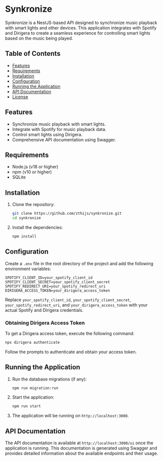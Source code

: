 # Synkronize

Synkronize is a NestJS-based API designed to synchronize music playback with smart lights and other devices. This application integrates with Spotify and Dirigera to create a seamless experience for controlling smart lights based on the music being played.

## Table of Contents

- [Features](#features)
- [Requirements](#requirements)
- [Installation](#installation)
- [Configuration](#configuration)
- [Running the Application](#running-the-application)
- [API Documentation](#api-documentation)
- [License](#license)

## Features

- Synchronize music playback with smart lights.
- Integrate with Spotify for music playback data.
- Control smart lights using Dirigera.
- Comprehensive API documentation using Swagger.

## Requirements

- Node.js (v18 or higher)
- npm (v10 or higher)
- SQLite

## Installation

1. Clone the repository:

   ```bash
   git clone https://github.com/zthijs/synkronize.git
   cd synkronize
   ```

2. Install the dependencies:

   ```bash
   npm install
   ```

## Configuration

Create a `.env` file in the root directory of the project and add the following environment variables:

```env
SPOTIFY_CLIENT_ID=your_spotify_client_id
SPOTIFY_CLIENT_SECRET=your_spotify_client_secret
SPOTIFY_REDIRECT_URI=your_spotify_redirect_uri
DIRIGERA_ACCESS_TOKEN=your_dirigera_access_token
```

Replace `your_spotify_client_id`, `your_spotify_client_secret`, `your_spotify_redirect_uri`, and `your_dirigera_access_token` with your actual Spotify and Dirigera credentials.

### Obtaining Dirigera Access Token

To get a Dirigera access token, execute the following command:

```bash
npx dirigera authenticate
```

Follow the prompts to authenticate and obtain your access token.

## Running the Application

1. Run the database migrations (if any):

   ```bash
   npm run migration:run
   ```

2. Start the application:

   ```bash
   npm run start
   ```

3. The application will be running on `http://localhost:3000`.

## API Documentation

The API documentation is available at `http://localhost:3000/ui` once the application is running. This documentation is generated using Swagger and provides detailed information about the available endpoints and their usage.